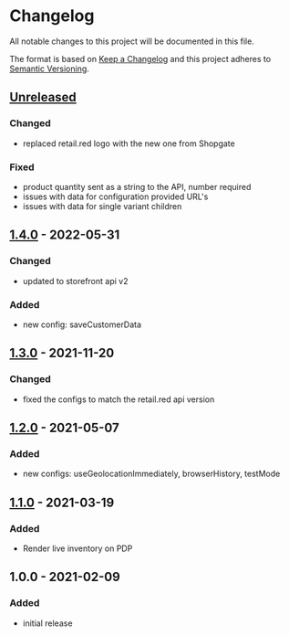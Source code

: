 # Changelog

All notable changes to this project will be documented in this file.

The format is based on [Keep a Changelog](http://keepachangelog.com/) and this project adheres to [Semantic Versioning](http://semver.org/).

## [Unreleased]
### Changed
- replaced retail.red logo with the new one from Shopgate
### Fixed
- product quantity sent as a string to the API, number required
- issues with data for configuration provided URL's
- issues with data for single variant children

## [1.4.0] - 2022-05-31
### Changed
- updated to storefront api v2

### Added
- new config: saveCustomerData

## [1.3.0] - 2021-11-20
### Changed
- fixed the configs to match the retail.red api version

## [1.2.0] - 2021-05-07
### Added
- new configs: useGeolocationImmediately, browserHistory, testMode

## [1.1.0] - 2021-03-19
### Added
- Render live inventory on PDP

## 1.0.0 - 2021-02-09
### Added
- initial release

[Unreleased]: https://github.com/retail-red/shopware-6/compare/v1.4.0...HEAD
[1.4.0]: https://github.com/retail-red/shopware-6/compare/v1.3.0...v1.4.0
[1.3.0]: https://github.com/retail-red/shopware-6/compare/v1.2.0...v1.3.0
[1.2.0]: https://github.com/retail-red/shopware-6/compare/v1.1.0...v1.2.0
[1.1.0]: https://github.com/retail-red/shopware-6/compare/v1.0.0...v1.1.0
